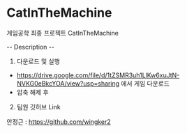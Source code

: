 # CatInTheMachine

게임공학 최종 프로젝트 CatInTheMachine

-- Description -- 



1. 다운로드 및 실행

 - https://drive.google.com/file/d/1tZSMR3uh1LlKw6xuJtN-NVKG0eBkcYOA/view?usp=sharing 에서 게임 다운로드
 - 압축 해제 후 



2. 팀원 깃허브 Link


안정근 : https://github.com/wingker2
